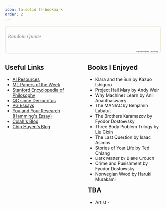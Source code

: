 ```yaml
---
icon: fa-solid fa-bookmark
order: 2
---
```

<div style="border: 2px solid #EBE8D5; border-radius:10px; padding: 0px 7px 0px 7px;"><h3 style=""><a href="https://www.goodreads.com/user/show/15877994-narayan-adhikari" style="text-decoration: none;color:#aaa;font-family:georgia,serif;font-style:italic;" rel="nofollow">Random Quotes</a></h3><br/><div id="gr_quote_body"></div><script src="https://www.goodreads.com/quotes/widget/15877994-narayan-adhikari?v=2" type="text/javascript"></script><div style="text-align: right;"><a href="https://www.goodreads.com/quotes" style="color: #382110; text-decoration: none; font-size: 8px;" rel="nofollow">Goodreads Quotes</a></div></div>

<style>
  /* Hide the "Brain Food" heading */
  .dynamic-title {
    display: none;
  }
  .brain-food-container {
    display: flex;
    gap: 2rem;
    margin: 2rem 0;
  }
  .brain-food-container .column-left,
  .brain-food-container .column-right {
    flex: 1;
  }
  .brain-food-container h2 {
    margin-top: 0;
  }
  .brain-food-container ul {
    list-style-type: disc;
    padding-left: 1.5rem;
  }
  @media (max-width: 768px) {
    .brain-food-container {
      flex-direction: column;
    }
  }
</style>
<div class="brain-food-container">
  <div class="column-left">
    <h2>Useful Links</h2>
    <ul>
      <li><a href="https://ml-resources.vercel.app/" target="_blank">AI Resources</a></li>
      <li><a href="https://github.com/dair-ai/ML-Papers-of-the-Week" target="_blank">ML Papers of the Week</a></li>
      <li><a href="https://plato.stanford.edu/index.html" target="_blank">Stanford Encyclopedia of Philosophy</a></li>
      <li><a href="https://www.scottaaronson.com/democritus" target="_blank">QC since Democritus</a></li>
      <li><a href="https://paulgraham.com/articles.html" target="_blank">PG Essays</a></li>
      <li><a href="https://gwern.net/doc/science/1986-hamming" target="_blank">You and Your Research (Hamming's Essay)</a></li>
      <li><a href="https://colah.github.io/" target="_blank">Colah's Blog</a></li>
      <li><a href="https://huyenchip.com/blog/" target="_blank">Chip Huyen's Blog</a></li>
    </ul>
  </div>
  <div class="column-right">
    <h2>Books I Enjoyed</h2>
    <ul>
      <li>Klara and the Sun by Kazuo Ishiguro</li>
      <li>Project Hail Mary by Andy Weir</li>
      <li>Why Machines Learn by Anil Ananthaswamy</li>
      <li>The MANIAC by Benjamín Labatut</li>
      <li>The Brothers Karamazov by Fyodor Dostoevsky</li>
      <li>Three Body Problem Trilogy by Liu Cixin</li>
      <li>The Last Question by Isaac Asimov</li>
      <li>Stories of Your Life by Ted Chiang</li>
      <li>Dark Matter by Blake Crouch</li>
      <li>Crime and Punishment by Fyodor Dostoevsky</li>
      <li>Norwegian Wood by Haruki Murakami</li>
    </ul>
    <h2>TBA</h2>
    <ul>
      <li>Artist -</li>
    </ul>
  </div>
</div>
